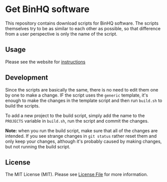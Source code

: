 # Get BinHQ software

This repository contains download scripts for BinHQ software.
The scripts themselves try to be as similar to each other as possible,
so that difference from a user perspective is only the name of the script.


## Usage

Please see the website for [instructions](https://get.binhq.io/#instructions)


## Development

Since the scripts are basically the same, there is no need to edit them one by one
to make a change. IF the script uses the `generic` template, it's enough to make
the changes in the template script and then run `build.sh` to build the scripts.

To add a new project to the build script, simply add the name to the
`PROJECTS` variable in `build.sh`, run the script and commit the changes.

**Note:** when you run the build script, make sure that all of the changes are
intended. If you see strange changes in `git status` rather reset them and only
keep your changes, although it's probably caused by making changes,
but not running the build script.


## License

The MIT License (MIT). Please see [License File](LICENSE) for more information.
